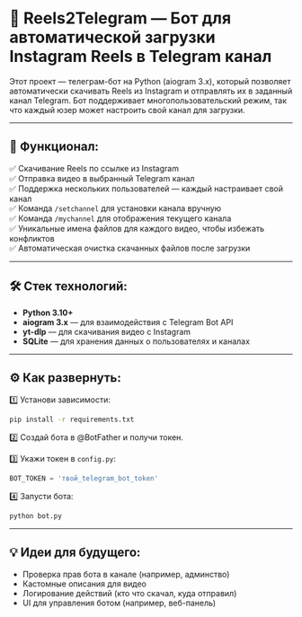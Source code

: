 # 🤖 Reels2Telegram — Бот для автоматической загрузки Instagram Reels в Telegram канал

Этот проект — телеграм-бот на Python (aiogram 3.x), который позволяет автоматически скачивать Reels из Instagram и
отправлять их в заданный канал Telegram. Бот поддерживает многопользовательский режим, так что каждый юзер может
настроить свой канал для загрузки.

---

## 🚀 Функционал:

✅ Скачивание Reels по ссылке из Instagram  
✅ Отправка видео в выбранный Telegram канал  
✅ Поддержка нескольких пользователей — каждый настраивает свой канал  
✅ Команда `/setchannel` для установки канала вручную  
✅ Команда `/mychannel` для отображения текущего канала  
✅ Уникальные имена файлов для каждого видео, чтобы избежать конфликтов  
✅ Автоматическая очистка скачанных файлов после загрузки

---

## 🛠️ Стек технологий:

- **Python 3.10+**
- **aiogram 3.x** — для взаимодействия с Telegram Bot API
- **yt-dlp** — для скачивания видео с Instagram
- **SQLite** — для хранения данных о пользователях и каналах

---

## ⚙️ Как развернуть:

1️⃣ Установи зависимости:

```bash
pip install -r requirements.txt
```

2️⃣ Создай бота в @BotFather и получи токен.

3️⃣ Укажи токен в `config.py`:

```python
BOT_TOKEN = 'твой_telegram_bot_token'
```

4️⃣ Запусти бота:

```bash
python bot.py
```

---

## 💡 Идеи для будущего:

- Проверка прав бота в канале (например, админство)
- Кастомные описания для видео
- Логирование действий (кто что скачал, куда отправил)
- UI для управления ботом (например, веб-панель)
